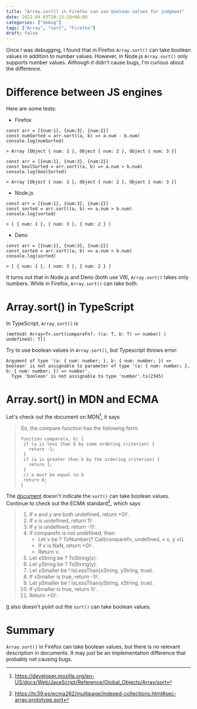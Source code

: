 ```yaml
---
title: "Array.sort() in Firefox can use boolean values for judgment"
date: 2022-04-03T20:23:28+08:00
categories: ["debug"]
tags: ["Array", "sort", "Firefox"]
draft: false
---
```


Once I was debugging, I found that in Firefox `Array.sort()` can take boolean values in addition to number values. However, in Node.js `Array.sort()` only supports number values.
Although it didn't cause bugs, I'm curious about the difference.

# Difference between JS engines

Here are some tests:

- Firefox

```
const arr = [{num:1}, {num:3}, {num:2}]
const numSorted = arr.sort((a, b) => a.num - b.num)
console.log(numSorted)

> Array [Object { num: 1 }, Object { num: 2 }, Object { num: 3 }]
```

```
const arr = [{num:1}, {num:3}, {num:2}]
const boolSorted = arr.sort((a, b) => a.num > b.num)
console.log(boolSorted)

> Array [Object { num: 1 }, Object { num: 2 }, Object { num: 3 }]
```

- Node.js

```
const arr = [{num:1}, {num:3}, {num:2}]
const sorted = arr.sort((a, b) => a.num > b.num)
console.log(sorted)

> [ { num: 1 }, { num: 3 }, { num: 2 } ]
```

- Deno

```
const arr = [{num:1}, {num:3}, {num:2}]
const sorted = arr.sort((a, b) => a.num > b.num)
console.log(sorted)

> [ { num: 1 }, { num: 3 }, { num: 2 } ]
```

It turns out that in Node.js and Deno (both use V8), `Array.sort()` takes only numbers. While in Firefox, `Array.sort()` can take both.

# Array.sort() in TypeScript

In TypeScript, `Array.sort()` is

```
(method) Array<T>.sort(compareFn?: ((a: T, b: T) => number) | undefined): T[]
```

Try to use boolean values in `Array.sort()`, but Typescript throws error:

```
Argument of type '(a: { num: number; }, b: { num: number; }) => boolean' is not assignable to parameter of type '(a: { num: number; }, b: { num: number; }) => number'.
  Type 'boolean' is not assignable to type 'number'.ts(2345)
```

# Array.sort() in MDN and ECMA

Let's check out the document on MDN[^mdn], it says

> So, the compare function has the following form:
>
> ```
> function compare(a, b) {
>  if (a is less than b by some ordering criterion) {
>    return -1;
>  }
>  if (a is greater than b by the ordering criterion) {
>    return 1;
>  }
>  // a must be equal to b
>  return 0;
> }
> ```

The [document](https://developer.mozilla.org/en-US/docs/Web/JavaScript/Reference/Global_Objects/Array/sort#description) doesn't indicate the `sort()` can take boolean values.
Continue to check out the ECMA standard[^ecma], which says

> 1.  If x and y are both undefined, return +0𝔽.
> 1.  If x is undefined, return 1𝔽.
> 1.  If y is undefined, return -1𝔽.
> 1.  If comparefn is not undefined, then
>     - Let v be ? ToNumber(? Call(comparefn, undefined, « x, y »)).
>     - If v is NaN, return +0𝔽.
>     - Return v.
> 1.  Let xString be ? ToString(x).
> 1.  Let yString be ? ToString(y).
> 1.  Let xSmaller be ! IsLessThan(xString, yString, true).
> 1.  If xSmaller is true, return -1𝔽.
> 1.  Let ySmaller be ! IsLessThan(yString, xString, true).
> 1.  If ySmaller is true, return 1𝔽.
> 1.  Return +0𝔽.

[It](https://tc39.es/ecma262/multipage/indexed-collections.html#sec-array.prototype.sort) also doesn't point out the `sort()` can take boolean values.

# Summary

`Array.sort()` in Firefox can take boolean values, but there is no relevant description in documents. It may just be an implementation difference that probably not causing bugs.

[^mdn]: https://developer.mozilla.org/en-US/docs/Web/JavaScript/Reference/Global_Objects/Array/sort
[^ecma]: https://tc39.es/ecma262/multipage/indexed-collections.html#sec-array.prototype.sort
